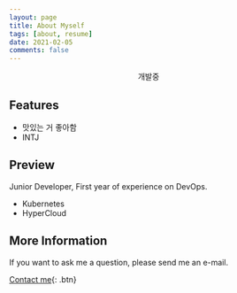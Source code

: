 ```yaml
---
layout: page
title: About Myself
tags: [about, resume]
date: 2021-02-05
comments: false
---
```

    
<center>개발중</center>

## Features
* 맛있는 거 좋아함
* INTJ

## Preview

Junior Developer, First year of experience on DevOps.

* Kubernetes
* HyperCloud

## More Information

If you want to ask me a question, please send me an e-mail.

[Contact me]("mailto:kks.chloe@gmail.com"){: .btn}
